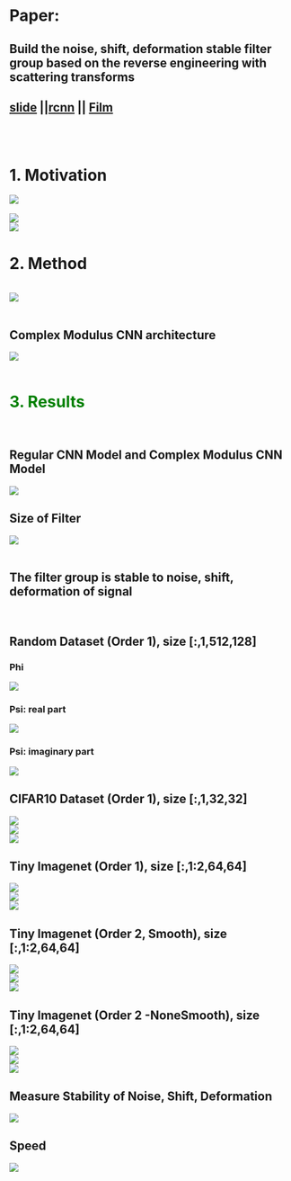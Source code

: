 <h1>Paper:</h1>
<h2>Build the noise, shift, deformation stable filter group based on the reverse engineering with scattering transforms</h2>
<h2><a href="https://docs.google.com/presentation/d/e/2PACX-1vQx2u1m8VT05y0rpVv1l0akFa_2HxtGkU6O54JayVceKY0TC8MTlp_xe7f2WgfwDZP5nAeVzmeeSt2H/pub?start=false&loop=false&delayms=3000">slide</a> ||<a href="https://docs.google.com/presentation/d/e/2PACX-1vT5NaPOGIZ_2xyDQmjfnseBw8In9MRuJPlStUFLogKXOou2EWQEdpj-zT9O3HqOwlL6OCDIJDeII3g-/pub?start=false&loop=false&delayms=3000">rcnn</a> || <a href="https://docs.google.com/presentation/d/e/2PACX-1vQmNo7IFw4J5xpAAKWDcZEmTp2giMKRWPnw_xiylYgB3DnlO23eFOA9QVYQoAu2AXiMgxXNnsLbei07/pub?start=false&loop=false&delayms=3000">Film</a> </h2>
<br>
<br>

<h1>1. Motivation</h1>
<img src = "https://github.com/ddthuan/paper3/blob/master/image/results/motivation.png" /><br><br>
<img src="https://github.com/ddthuan/paper3/blob/master/image/results/abstract.png" /><br>
<img src="https://github.com/ddthuan/paper3/blob/master/image/results/solution.png" /><br>

<h1>2. Method</h1>
<br>
<img src="https://github.com/ddthuan/paper3/blob/master/image/results/propose_diagram.png" /><br><br>

<h2>Complex Modulus CNN architecture</h2>
<img src="https://github.com/ddthuan/paper3/blob/master/image/results/propose_model.png" /><br><br>


<h1 style="color:green">3. Results</h1><br>
<h2>Regular CNN Model and Complex Modulus CNN Model </h2>
<img src="https://github.com/ddthuan/paper3/blob/master/image/results/vsModel.png" /></a><br>

<h2>Size of Filter</h2>
<img src = "https://github.com/ddthuan/paper3/blob/master/image/results/kernelSize.png" /></a><br>
<br>

<h2>The filter group is stable to noise, shift, deformation of signal</h2><br>
<h2>Random Dataset (Order 1), size [:,1,512,128]</h2>
<h3>Phi</h3>
<img src="https://github.com/ddthuan/paper3/blob/master/image/random_phi.png" />
<h3>Psi: real part</h3>
<img src="https://github.com/ddthuan/paper3/blob/master/image/random_psi_real.png" />
<h3>Psi: imaginary part</h3>
<img src="https://github.com/ddthuan/paper3/blob/master/image/random_psi_imag.png" /></br>

<h2>CIFAR10 Dataset (Order 1), size [:,1,32,32]</h2>
<a href="https://github.com/ddthuan/paper3/blob/master/test/csv/order1_cifar10_phi.csv"><img src="https://github.com/ddthuan/paper3/blob/master/image/cifar_phi.png" /></a></br>
<img src="https://github.com/ddthuan/paper3/blob/master/image/cifar_psi_real.png" /></br>
<img src="https://github.com/ddthuan/paper3/blob/master/image/cifar_psi_imag.png" /></br>

<h2>Tiny Imagenet (Order 1), size [:,1:2,64,64]</h2>
<a href="https://github.com/ddthuan/paper3/blob/master/test/csv/order1_imagenet_phi.csv"><img src="https://github.com/ddthuan/paper3/blob/master/image/restnet_phi.png" /></a></br>
<img src="https://github.com/ddthuan/paper3/blob/master/image/restnet_psi_real.png" /></br>
<img src="https://github.com/ddthuan/paper3/blob/master/image/restnet_psi_imag.png" /></br>

<h2>Tiny Imagenet (Order 2, Smooth), size [:,1:2,64,64]</h2>
<a href="https://github.com/ddthuan/paper3/blob/master/test/csv/order2_imagenet_smooth_phi.csv"><img src="https://github.com/ddthuan/paper3/blob/master/image/order2/imagenet_phi.png" /></a></br>
<img src="https://github.com/ddthuan/paper3/blob/master/image/order2/imagenet_psi_real.png" /></br>
<img src="https://github.com/ddthuan/paper3/blob/master/image/order2/imagenet_psi_imag.png" /></br>

<h2>Tiny Imagenet (Order 2 -NoneSmooth), size [:,1:2,64,64]</h2>
<a href="https://github.com/ddthuan/paper3/blob/master/test/csv/order2_imagenet_nonesmooth_phi.csv"><img src="https://github.com/ddthuan/paper3/blob/master/image/order2/imagenetNone_phi.png" /></a></br>
<img src="https://github.com/ddthuan/paper3/blob/master/image/order2/imagenetNone_psi_real.png" /></br>
<img src="https://github.com/ddthuan/paper3/blob/master/image/order2/imagenetNone_psi_imag.png" /></br>


<h2>Measure Stability of Noise, Shift, Deformation</h2>
<img src="https://github.com/ddthuan/paper3/blob/master/image/results/stability.png" /></br>

<h2>Speed</h2>
<img src = "https://github.com/ddthuan/paper3/blob/master/image/results/speed.png" /><br>
